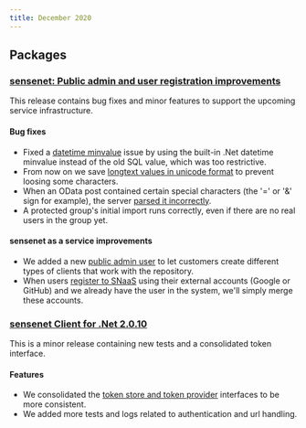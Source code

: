 ```yaml
---
title: December 2020
---
```


## Packages

### [sensenet: Public admin and user registration improvements](https://github.com/SenseNet/sensenet/releases/tag/publicadmin-registration)

This release contains bug fixes and minor features to support the upcoming service infrastructure.

#### Bug fixes
- Fixed a [datetime minvalue](https://github.com/sensenet/sensenet/issues/1206) issue by using the built-in .Net datetime minvalue instead of the old SQL value, which was too restrictive.
- From now on we save [longtext values in unicode format](https://github.com/sensenet/sensenet/issues/1149) to prevent loosing some characters.
- When an OData post contained certain special characters (the '=' or '&' sign for example), the server [parsed it incorrectly](https://github.com/sensenet/sn-client-dotnet/issues/50).
- A protected group's initial import runs correctly, even if there are no real users in the group yet.

#### sensenet as a service improvements
- We added a new [public admin user](https://github.com/sensenet/sensenet/issues/1156) to let customers create different types of clients that work with the repository.
- When users [register to SNaaS](https://github.com/sensenet/sensenet/issues/1156) using their external accounts (Google or GitHub) and we already have the user in the system, we'll simply merge these accounts.

### [sensenet Client for .Net 2.0.10](https://github.com/SenseNet/sn-client-dotnet/releases/tag/v2.0.10)

This is a minor release containing new tests and a consolidated token interface.

#### Features
- We consolidated the [token store and token provider](https://github.com/sensenet/sn-client-dotnet/issues/55) interfaces to be more consistent.
- We added more tests and logs related to authentication and url handling.